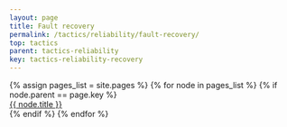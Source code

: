 ```yaml
---
layout: page
title: Fault recovery
permalink: /tactics/reliability/fault-recovery/
top: tactics
parent: tactics-reliability
key: tactics-reliability-recovery
---
```


<dl>
{% assign pages_list = site.pages %}
{% for node in pages_list %}
    {% if node.parent == page.key %}
        <dt>
            <a href="{{ node.url | relative_url }}">{{ node.title }}</a>
        </dt>
    {% endif %}
{% endfor %}
</dl>
